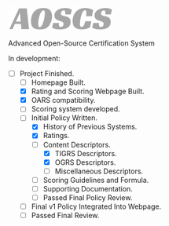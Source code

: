 ![AOSCS Logo](aoscsLogo.png)

Advanced Open-Source Certification System

In development:
- [ ] Project Finished.
  - [ ] Homepage Built.
  - [x] Rating and Scoring Webpage Built.
  - [x] OARS compatibility.
  - [ ] Scoring system developed.
  - [ ] Initial Policy Written.
    - [x] History of Previous Systems.
    - [x] Ratings.
    - [ ] Content Descriptors.
      - [x] TIGRS Descriptors.
      - [x] OGRS Descriptors. 
      - [ ] Miscellaneous Descriptors.
    - [ ] Scoring Guidelines and Formula.
    - [ ] Supporting Documentation.
    - [ ] Passed Final Policy Review. 
  - [ ] Final v1 Policy Integrated Into Webpage. 
  - [ ] Passed Final Review.
